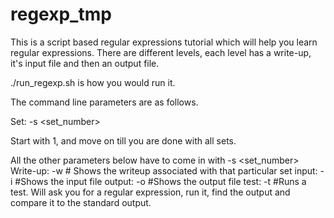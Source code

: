 # regexp_tmp


This is a script based regular expressions tutorial which will help you learn
regular expressions. There are different levels, each level has a write-up, 
it's input file and then an output file.

./run_regexp.sh is how you would run it.

The command line parameters are as follows.

Set: -s <set_number>

Start with 1, and move on till you are done with all sets.

All the other parameters below have to come in with -s <set_number>
Write-up: -w # Shows the writeup associated with that particular set
input: -i #Shows the input file
output: -o #Shows the output file
test: -t #Runs a test. Will ask you for a regular expression, run it, find the output and compare it to the standard output.


